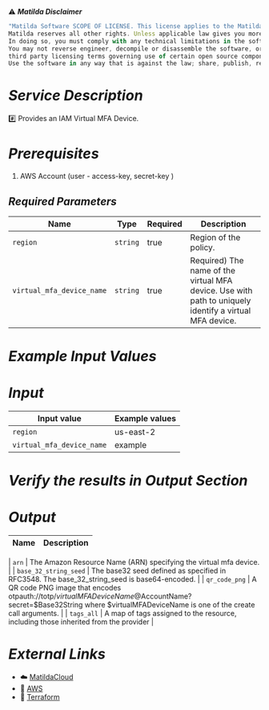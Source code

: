 :warning: ***Matilda Disclaimer***
```javascript
"Matilda Software SCOPE OF LICENSE. This license applies to the Matilda cloud product. The software is licensed, not sold. This agreement only gives you some rights to use the software. 
Matilda reserves all other rights. Unless applicable law gives you more rights despite this limitation, you may use the software only as expressly permitted in this agreement. 
In doing so, you must comply with any technical limitations in the software that only allow you to use it in certain ways. 
You may not reverse engineer, decompile or disassemble the software, or otherwise attempt to derive the source code for the software except and solely to the extent required by 
third party licensing terms governing use of certain open source components that may be included in the software; remove, minimize, block or modify any notices of Matilda or its suppliers in the software 
Use the software in any way that is against the law; share, publish, rent or lease the software, or provide the software as a offering for others to use."
```

# *Service Description*
:hash: Provides an IAM Virtual MFA Device.

# *Prerequisites*
1. AWS Account (user - access-key, secret-key )



## *Required Parameters*
| Name | Type | Required | Description |
| --- | --- | --- | --- |
| `region` | `string` | true | Region of the policy. |
| `virtual_mfa_device_name` | `string` | true| Required) The name of the virtual MFA device. Use with path to uniquely identify a virtual MFA device.|




# *Example Input Values*
# *Input*

| Input value                       | Example values                                                                           |
|-----------------------------------|------------------------------------------------------------------------------------------|
| `region`                          | us-east-2                                                                                | 
| `virtual_mfa_device_name`                       | example                                                                |


# *Verify the results in Output Section*
# *Output*
| Name | Description |
| ------------- | ------------- |

|  `arn` | The Amazon Resource Name (ARN) specifying the virtual mfa device. |
|  `base_32_string_seed` | The base32 seed defined as specified in RFC3548. The base_32_string_seed is base64-encoded. |
|  `qr_code_png` | A QR code PNG image that encodes otpauth://totp/$virtualMFADeviceName@$AccountName?secret=$Base32String where $virtualMFADeviceName is one of the create call arguments. |
|  `tags_all` | A map of tags assigned to the resource, including those inherited from the provider  |

# *External Links*
* :cloud: [MatildaCloud](https://www.matildacloud.com/docs/ "Matildacloud")
* :link: [AWS](https://aws.amazon.com/console/)
* :link: [Terraform](https://registry.terraform.io/providers/hashicorp/aws/latest/docs/resources/iam_virtual_mfa_device#argument-reference)